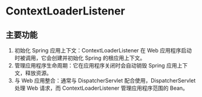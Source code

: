 # ContextLoaderListener

## 主要功能
1. 初始化 Spring 应用上下文：ContextLoaderListener 在 Web 应用程序启动时被调用，它会创建并初始化 Spring 的根应用上下文。
2. 管理应用程序生命周期：它在应用程序关闭时会自动销毁 Spring 应用上下文，释放资源。
3. 与 Web 应用整合：通常与 DispatcherServlet 配合使用，DispatcherServlet 处理 Web 请求，而 ContextLoaderListener 管理应用程序范围的 Bean。